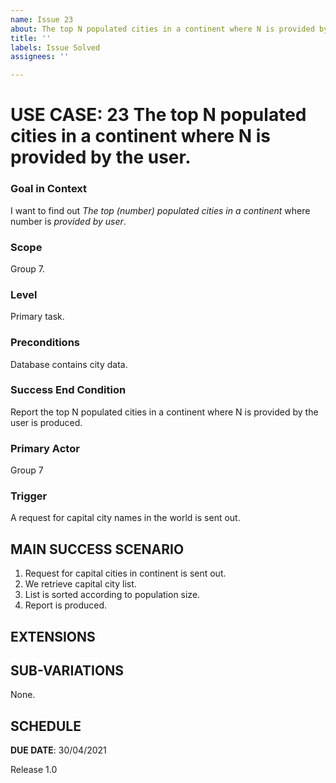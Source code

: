```yaml
---
name: Issue 23
about: The top N populated cities in a continent where N is provided by the user.
title: ''
labels: Issue Solved
assignees: ''

---
```


# USE CASE: 23 The top N populated cities in a continent where N is provided by the user.

### Goal in Context

I want to find out *The top (number) populated cities in a continent* where number is *provided by user*.

### Scope

Group 7.

### Level

Primary task.

### Preconditions

Database contains city data.

### Success End Condition

Report the top N populated cities in a continent where N is provided by the user is produced.

### Primary Actor

Group 7

### Trigger

A request for capital city names in the world is sent out.

## MAIN SUCCESS SCENARIO

1. Request for capital cities in continent is sent out.
2. We retrieve capital city list.
3. List is sorted according to population size.
4. Report is produced.

## EXTENSIONS

## SUB-VARIATIONS

None.

## SCHEDULE

**DUE DATE**: 30/04/2021

Release 1.0
